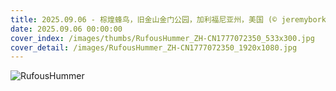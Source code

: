 ```yaml
---
title: 2025.09.06 - 棕煌蜂鸟，旧金山金门公园，加利福尼亚州，美国 (© jeremyborkat/Getty Images)
date: 2025.09.06 00:00:00
cover_index: /images/thumbs/RufousHummer_ZH-CN1777072350_533x300.jpg
cover_detail: /images/RufousHummer_ZH-CN1777072350_1920x1080.jpg
---
```


![RufousHummer](/images/RufousHummer_ZH-CN1777072350_1920x1080.jpg)
